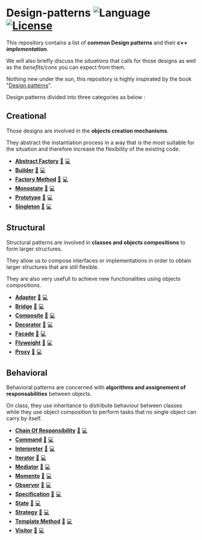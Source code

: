 # Design-patterns ![Language](https://img.shields.io/badge/language-C++14-orange.svg) [![License](https://img.shields.io/badge/license-MIT-blue.svg)](./LICENSE.md)

This repository contains a list of **common Design patterns** and their **_c++ implementation_**.

We will also briefly discuss the _situations_ that calls for those designs as well as the _benefits/cons_ you can expect from them. 

Nothing new under the sun, this repository is highly inspirated by the book "[Design patterns](https://fr.wikipedia.org/wiki/Design_Patterns)".

Design patterns divided into three categories as below :

Creational
----------

Those designs are involved in the **objects creation mechanisms**.

They abstract the instantiation process in a way that is the most suitable for the situation and therefore increase the flexibility of the existing code.

 - [**Abstract Factory**](creational-patterns/abstract-factory) [:book:](creational-patterns/abstract-factory/README.md) [:computer:](creational-patterns/abstract-factory/abstract-factory.cpp)
 - [**Builder**](creational-patterns/builder) [:book:](creational-patterns/builder/README.md) [:computer:](creational-patterns/builder/builder.cpp)
 - [**Factory Method**](creational-patterns/factory-method) [:book:](creational-patterns/factory-method/README.md) [:computer:](creational-patterns/factory-method/factory-method.cpp)
  - [**Monostate**](creational-patterns/monostate-pattern) [:book:](creational-patterns/monostate-pattern/README.md) [:computer:](creational-patterns/monostate-pattern/monostate-pattern.cpp)
 - [**Prototype**](creational-patterns/prototype) [:book:](creational-patterns/prototype/README.md) [:computer:](creational-patterns/prototype/prototype.cpp)
 - [**Singleton**](creational-patterns/singleton) [:book:](creational-patterns/singleton/README.md) [:computer:](creational-patterns/singleton/singleton.cpp)
 

Structural
----------
Structural patterns are involved in **classes and objects compositions** to form larger structures.

They allow us to compose interfaces or implementations in order to obtain larger structures that are still flexible.

They are also very usefull to achieve new functionalities using objects compositions.

 - [**Adapter**](structural-patterns/adapter) [:book:](structural-patterns/adapter/README.md) [:computer:](structural-patterns/adapter/adapter.cpp)
 - [**Bridge**](structural-patterns/bridge) [:book:](structural-patterns/bridge/README.md) [:computer:](structural-patterns/bridge/bridge.cpp)
 - [**Composite**](structural-patterns/composite) [:book:](structural-patterns/composite/README.md) [:computer:](structural-patterns/composite/composite.cpp)
 - [**Decorator**](structural-patterns/decorator) [:book:](structural-patterns/decorator/README.md) [:computer:](structural-patterns/decorator/decorator.cpp)
 - [**Facade**](structural-patterns/facade) [:book:](structural-patterns/facade/README.md) [:computer:](structural-patterns/facade/facade.cpp)
 - [**Flyweight**](structural-patterns/flyweight) [:book:](structural-patterns/flyweight/README.md) [:computer:](structural-patterns/flyweight/flyweight.cpp)
 - [**Proxy**](structural-patterns/proxy) [:book:](structural-patterns/proxy/README.md) [:computer:](structural-patterns/proxy/proxy.cpp)

Behavioral
----------
Behavioral patterns are concerned with **algorithms and assignement of responsabilities** between objects.

On class, they use inheritance to distribute behaviour between classes while they use object composition to perform tasks that no single object can carry by itself.

 - [**Chain Of Responsibility**](behavioral-patterns/chain-of-responsability) [:book:](behavioral-patterns/chain-of-responsability/README.md) [:computer:](behavioral-patterns/chain-of-responsability/chain-of-responsability.cpp)
 - [**Command**](behavioral-patterns/command) [:book:](behavioral-patterns/command/README.md) [:computer:](behavioral-patterns/command/command.cpp)
 - [**Interpreter**](behavioral-patterns/interpreter) [:book:](behavioral-patterns/interpreter/README.md) [:computer:](behavioral-patterns/interpreter/interpreter.cpp)
 - [**Iterator**](behavioral-patterns/iterator) [:book:](behavioral-patterns/iterator/README.md) [:computer:](behavioral-patterns/iterator/iterator.cpp)
 - [**Mediator**](behavioral-patterns/mediator) [:book:](behavioral-patterns/mediator/README.md) [:computer:](behavioral-patterns/mediator/Mediator/main.cpp)
 - [**Momento**](behavioral-patterns/momento) [:book:](behavioral-patterns/momento/README.md) [:computer:](behavioral-patterns/momento/momento.cpp)
 - [**Observer**](behavioral-patterns/observer) [:book:](behavioral-patterns/observer/README.md) [:computer:](behavioral-patterns/observer/observer.cpp)
 - [**Specification**](behavioral-patterns/specification-pattern) [:book:](behavioral-patterns/specification-pattern/README.md) [:computer:](behavioral-patterns/specification-pattern/specification-pattern.cpp)
 - [**State**](behavioral-patterns/state) [:book:](behavioral-patterns/state/README.md) [:computer:](behavioral-patterns/state/state.cpp)
 - [**Strategy**](behavioral-patterns/strategy) [:book:](behavioral-patterns/strategy/README.md) [:computer:](behavioral-patterns/strategy/strategy.cpp)
 - [**Template Method**](behavioral-patterns/template-method) [:book:](behavioral-patterns/template-method/README.md) [:computer:](behavioral-patterns/template-method/template-method.cpp)
 - [**Visitor**](behavioral-patterns/visitor) [:book:](behavioral-patterns/visitor/README.md) [:computer:](behavioral-patterns/visitor/visitor.cpp)
 

